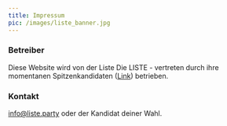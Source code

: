 ```yaml
---
title: Impressum
pic: /images/liste_banner.jpg 
---
```


### Betreiber
Diese Website wird von der Liste Die LISTE - vertreten durch ihre momentanen Spitzenkandidaten ([Link](https://liste.party/about.html)) betrieben.

### Kontakt
[info@liste.party](mailto:info@liste.party) oder der Kandidat deiner Wahl.
